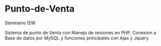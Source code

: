 # Punto-de-Venta
Seminario ISW

Sistema de punto de Venta con Manejo de sesiones en PHP, Conexion a Base de datos por MySQL y funciones principales con Ajax y Jquery 
